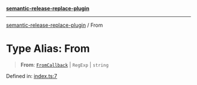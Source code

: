 [**semantic-release-replace-plugin**](../README.md)

***

[semantic-release-replace-plugin](../README.md) / From

# Type Alias: From

> **From**: [`FromCallback`](FromCallback.md) \| `RegExp` \| `string`

Defined in: [index.ts:7](https://github.com/centralnicgroup-opensource/rtldev-middleware-semantic-release-replace-plugin/blob/1cd9b4e3f4e3e5f58ecf23af95ef0b989d354aee/src/index.ts#L7)
